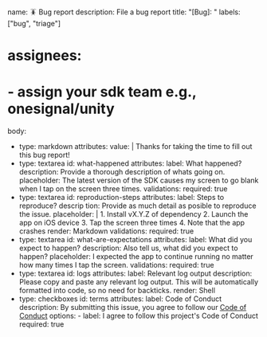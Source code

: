 name: 🪳 Bug report
description: File a bug report
title: "[Bug]: "
labels: ["bug", "triage"]

# assignees:

# - assign your sdk team e.g., onesignal/unity

body:

- type: markdown
  attributes:
  value: |
  Thanks for taking the time to fill out this bug report!
- type: textarea
  id: what-happened
  attributes:
  label: What happened?
  description: Provide a thorough description of whats going on.
  placeholder: The latest version of the SDK causes my screen to go blank when I tap on the screen three times.
  validations:
  required: true
- type: textarea
  id: reproduction-steps
  attributes:
  label: Steps to reproduce?
  descrip tion: Provide as much detail as posible to reproduce the issue.
  placeholder: | 1. Install vX.Y.Z of dependency 2. Launch the app on iOS device 3. Tap the screen three times 4. Note that the app crashes
  render: Markdown
  validations:
  required: true
- type: textarea
  id: what-are-expectations
  attributes:
  label: What did you expect to happen?
  description: Also tell us, what did you expect to happen?
  placeholder: I expected the app to continue running no matter how many times I tap the screen.
  validations:
  required: true
- type: textarea
  id: logs
  attributes:
  label: Relevant log output
  description: Please copy and paste any relevant log output. This will be automatically formatted into code, so no need for backticks.
  render: Shell
- type: checkboxes
  id: terms
  attributes:
  label: Code of Conduct
  description: By submitting this issue, you agree to follow our [Code of Conduct](https://onesignal.com/code-of-conduct)
  options: - label: I agree to follow this project's Code of Conduct
  required: true

